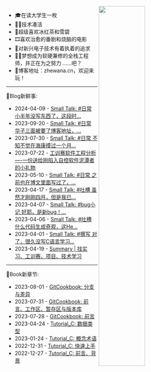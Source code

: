 <picture>
    <source media="(prefers-color-scheme: dark)" srcset="https://github-readme-stats.vercel.app/api?username=zhewana&theme=dark&show_icons=true">
    <img align="right" width="50%" src="https://github-readme-stats.vercel.app/api?username=zhewana&show_icons=true">
</picture>

* 🎓在读大学生一枚
* 👨‍💻技术凑活
* 🧃超级喜欢冰红茶和雪碧
* 🎞喜欢治愈的番剧和烧脑的电影
* 🎌对新兴电子技术有着执着的追求
* 👨‍🔧梦想成为软硬兼修的全栈工程师，并正在为之努力
  ……吧？
* 👋博客地址：zhewana.cn，欢迎来玩！

<!-- Python Anchor -->
***
🎃Blog新鲜事: 
* 2024-04-09 - [Small Talk: #日常 小半年没写东西了，这段时...](https://zhewana.cn/?note=585)
* 2023-09-20 - [Small Talk: #日常 华子三面被要了博客地址，...](https://zhewana.cn/?note=583)
* 2023-07-30 - [Small Talk: #日常 不知不觉在海康摸过一个月...](https://zhewana.cn/?note=573)
* 2023-07-22 - [工训赛软件工程分析&#8212;-一份送给刚陷入自控软件泥潭者的小礼物](https://zhewana.cn/?p=562)
* 2023-05-10 - [Small Talk: #日常 之前也在博文里面写过了，...](https://zhewana.cn/?note=558)
* 2023-04-17 - [Small Talk: #吐槽 虽然才刚刚四月，但是我已...](https://zhewana.cn/?note=538)
* 2023-04-07 - [Small Talk: #bug小记 好耶，是新bug！...](https://zhewana.cn/?note=535)
* 2023-04-06 - [Small Talk: #吐槽 什么代码生成奇观，这He...](https://zhewana.cn/?note=534)
* 2023-04-01 - [Small Talk: #撰写 对了，很久没写C语言学习...](https://zhewana.cn/?note=532)
* 2023-04-19 - [Summary &#124; 找实习、工训赛、项目、技术学习](https://zhewana.cn/?p=530)
***
📕Book新章节: 
* 2023-08-01 - [GitCookbook: 分支与差异](https://doc.zhewana.cn)
* 2023-07-31 - [GitCookbook: 前言、工作区、暂存区与版本库](https://doc.zhewana.cn)
* 2023-07-28 - [GitCookbook: 前言](https://doc.zhewana.cn)
* 2023-04-24 - [Tutorial_C: 数据类型](https://doc.zhewana.cn)
* 2023-01-24 - [Tutorial_C: 概念术语](https://doc.zhewana.cn)
* 2022-12-31 - [Tutorial_C: 快速上手](https://doc.zhewana.cn)
* 2022-12-27 - [Tutorial_C: 前言、背景](https://doc.zhewana.cn)
